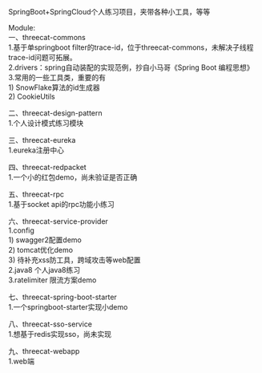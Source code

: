 SpringBoot+SpringCloud个人练习项目，夹带各种小工具，等等<br/>

Module:<br/>
一、threecat-commons<br/>
1.基于单springboot filter的trace-id，位于threecat-commons，未解决子线程trace-id问题可拓展。<br/>
2.drivers：spring自动装配的实现范例，抄自小马哥《Spring Boot 编程思想》<br/>
3.常用的一些工具类，重要的有<br/>
    1) SnowFlake算法的id生成器<br/>
    2) CookieUtils<br/>

二、threecat-design-pattern<br/>
1.个人设计模式练习模块<br/>

三、threecat-eureka<br/>
1.eureka注册中心<br/>

四、threecat-redpacket<br/>
1.一个小的红包demo，尚未验证是否正确<br/>

五、threecat-rpc<br/>
1.基于socket api的rpc功能小练习<br/>

六、threecat-service-provider<br/>
1.config<br/>
    1) swagger2配置demo<br/>
    2) tomcat优化demo<br/>
    3) 待补充xss防工具，跨域攻击等web配置<br/>
2.java8 个人java8练习<br/>
3.ratelimiter 限流方案demo<br/>

七、threecat-spring-boot-starter<br/>
1.一个springboot-starter实现小demo<br/>

八、threecat-sso-service<br/>
1.想基于redis实现sso，尚未实现<br/>

九、threecat-webapp<br/>
1.web端<br/>
